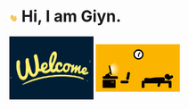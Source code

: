# <img src="https://github.com/Giyn/Giyn/blob/master/Assets/Hi.gif" width="3%"/> Hi, I am Giyn.
<img src="https://github.com/Giyn/Giyn/blob/master/Assets/Welcome.gif" width="30%" align="middle"/>

<img src="https://github.com/Giyn/Giyn/blob/master/Assets/Work.gif" width="30%" align="middle"/>

